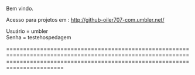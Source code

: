 Bem vindo.

Acesso para projetos em : http://github-oiler707-com.umbler.net/

Usuário = umbler         
Senha = testehospedagem

===================================================================================================================================================================================

